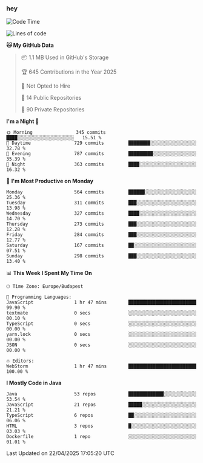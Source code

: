 ### hey

<!--START_SECTION:waka-->
![Code Time](http://img.shields.io/badge/Code%20Time-1%2C182%20hrs%2013%20mins-blue)

![Lines of code](https://img.shields.io/badge/From%20Hello%20World%20I%27ve%20Written-2.6%20million%20lines%20of%20code-blue)

**🐱 My GitHub Data** 

> 📦 1.1 MB Used in GitHub's Storage 
 > 
> 🏆 645 Contributions in the Year 2025
 > 
> 🚫 Not Opted to Hire
 > 
> 📜 14 Public Repositories 
 > 
> 🔑 90 Private Repositories 
 > 
**I'm a Night 🦉** 

```text
🌞 Morning                345 commits         ████░░░░░░░░░░░░░░░░░░░░░   15.51 % 
🌆 Daytime                729 commits         ████████░░░░░░░░░░░░░░░░░   32.78 % 
🌃 Evening                787 commits         █████████░░░░░░░░░░░░░░░░   35.39 % 
🌙 Night                  363 commits         ████░░░░░░░░░░░░░░░░░░░░░   16.32 % 
```
📅 **I'm Most Productive on Monday** 

```text
Monday                   564 commits         ██████░░░░░░░░░░░░░░░░░░░   25.36 % 
Tuesday                  311 commits         ███░░░░░░░░░░░░░░░░░░░░░░   13.98 % 
Wednesday                327 commits         ████░░░░░░░░░░░░░░░░░░░░░   14.70 % 
Thursday                 273 commits         ███░░░░░░░░░░░░░░░░░░░░░░   12.28 % 
Friday                   284 commits         ███░░░░░░░░░░░░░░░░░░░░░░   12.77 % 
Saturday                 167 commits         ██░░░░░░░░░░░░░░░░░░░░░░░   07.51 % 
Sunday                   298 commits         ███░░░░░░░░░░░░░░░░░░░░░░   13.40 % 
```


📊 **This Week I Spent My Time On** 

```text
🕑︎ Time Zone: Europe/Budapest

💬 Programming Languages: 
JavaScript               1 hr 47 mins        █████████████████████████   99.90 % 
textmate                 0 secs              ░░░░░░░░░░░░░░░░░░░░░░░░░   00.10 % 
TypeScript               0 secs              ░░░░░░░░░░░░░░░░░░░░░░░░░   00.00 % 
yarn.lock                0 secs              ░░░░░░░░░░░░░░░░░░░░░░░░░   00.00 % 
JSON                     0 secs              ░░░░░░░░░░░░░░░░░░░░░░░░░   00.00 % 

🔥 Editors: 
WebStorm                 1 hr 47 mins        █████████████████████████   100.00 % 
```

**I Mostly Code in Java** 

```text
Java                     53 repos            █████████████░░░░░░░░░░░░   53.54 % 
JavaScript               21 repos            █████░░░░░░░░░░░░░░░░░░░░   21.21 % 
TypeScript               6 repos             ██░░░░░░░░░░░░░░░░░░░░░░░   06.06 % 
HTML                     3 repos             █░░░░░░░░░░░░░░░░░░░░░░░░   03.03 % 
Dockerfile               1 repo              ░░░░░░░░░░░░░░░░░░░░░░░░░   01.01 % 
```




 Last Updated on 22/04/2025 17:05:20 UTC
<!--END_SECTION:waka-->
